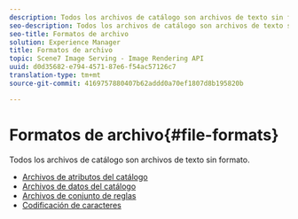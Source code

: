 ```yaml
---
description: Todos los archivos de catálogo son archivos de texto sin formato.
seo-description: Todos los archivos de catálogo son archivos de texto sin formato.
seo-title: Formatos de archivo
solution: Experience Manager
title: Formatos de archivo
topic: Scene7 Image Serving - Image Rendering API
uuid: d0d35682-e794-4571-87e6-f54ac57126c7
translation-type: tm+mt
source-git-commit: 4169757880407b62addd0a70ef1807d8b195820b

---
```



# Formatos de archivo{#file-formats}

Todos los archivos de catálogo son archivos de texto sin formato.

* [Archivos de atributos del catálogo](r-catalog-attribute-files.md)
* [Archivos de datos del catálogo](r-catalog-data-files.md)
* [Archivos de conjunto de reglas](r-rule-set-files.md)
* [Codificación de caracteres](r-is-cat-character-encoding.md)

